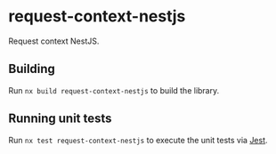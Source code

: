 # request-context-nestjs

Request context NestJS.

## Building

Run `nx build request-context-nestjs` to build the library.

## Running unit tests

Run `nx test request-context-nestjs` to execute the unit tests via [Jest](https://jestjs.io).
